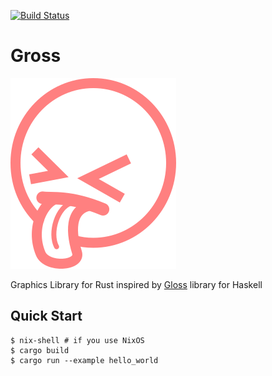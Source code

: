 [![Build Status](https://travis-ci.org/tsoding/gross.svg?branch=master)](https://travis-ci.org/tsoding/gross)

# Gross

![tsoder](https://raw.githubusercontent.com/tsoding/gross-brand/master/images/logo.png)

Graphics Library for Rust inspired by [Gloss][gloss] library for Haskell

## Quick Start

```console
$ nix-shell # if you use NixOS
$ cargo build
$ cargo run --example hello_world
```

[gloss]: https://hackage.haskell.org/package/gloss

